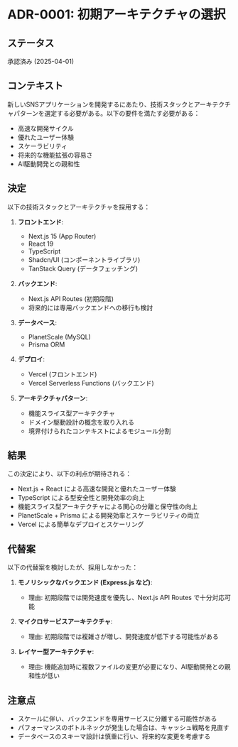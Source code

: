 # ADR-0001: 初期アーキテクチャの選択

## ステータス

承認済み (2025-04-01)

## コンテキスト

新しいSNSアプリケーションを開発するにあたり、技術スタックとアーキテクチャパターンを選定する必要がある。以下の要件を満たす必要がある：

- 高速な開発サイクル
- 優れたユーザー体験
- スケーラビリティ
- 将来的な機能拡張の容易さ
- AI駆動開発との親和性

## 決定

以下の技術スタックとアーキテクチャを採用する：

1. **フロントエンド**:

   - Next.js 15 (App Router)
   - React 19
   - TypeScript
   - Shadcn/UI (コンポーネントライブラリ)
   - TanStack Query (データフェッチング)

2. **バックエンド**:

   - Next.js API Routes (初期段階)
   - 将来的には専用バックエンドへの移行も検討

3. **データベース**:

   - PlanetScale (MySQL)
   - Prisma ORM

4. **デプロイ**:

   - Vercel (フロントエンド)
   - Vercel Serverless Functions (バックエンド)

5. **アーキテクチャパターン**:
   - 機能スライス型アーキテクチャ
   - ドメイン駆動設計の概念を取り入れる
   - 境界付けられたコンテキストによるモジュール分割

## 結果

この決定により、以下の利点が期待される：

- Next.js + React による高速な開発と優れたユーザー体験
- TypeScript による型安全性と開発効率の向上
- 機能スライス型アーキテクチャによる関心の分離と保守性の向上
- PlanetScale + Prisma による開発効率とスケーラビリティの両立
- Vercel による簡単なデプロイとスケーリング

## 代替案

以下の代替案を検討したが、採用しなかった：

1. **モノリシックなバックエンド (Express.js など)**:

   - 理由: 初期段階では開発速度を優先し、Next.js API Routes で十分対応可能

2. **マイクロサービスアーキテクチャ**:

   - 理由: 初期段階では複雑さが増し、開発速度が低下する可能性がある

3. **レイヤー型アーキテクチャ**:
   - 理由: 機能追加時に複数ファイルの変更が必要になり、AI駆動開発との親和性が低い

## 注意点

- スケールに伴い、バックエンドを専用サービスに分離する可能性がある
- パフォーマンスのボトルネックが発生した場合は、キャッシュ戦略を見直す
- データベースのスキーマ設計は慎重に行い、将来的な変更を考慮する
